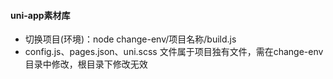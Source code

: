 #### uni-app素材库
+ 切换项目(环境)：node change-env/项目名称/build.js
+ config.js、pages.json、uni.scss 文件属于项目独有文件，需在change-env目录中修改，根目录下修改无效